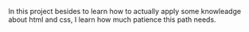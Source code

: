 
In this project besides to learn how to actually apply some knowleadge about html and css, I learn how much patience this path needs.
